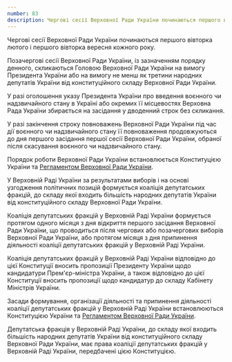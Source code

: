 ```yaml
---
number: 83
description: Чергові сесії Верховної Ради України починаються першого вівторка лютого і першого вівторка вересня кожного року...
---
```


Чергові сесії Верховної Ради України починаються першого вівторка лютого і першого вівторка вересня кожного року.

Позачергові сесії Верховної Ради України, із зазначенням порядку денного, скликаються Головою Верховної Ради України на
вимогу Президента України або на вимогу не менш як третини народних депутатів України від конституційного складу
Верховної Ради України.

У разі оголошення указу Президента України про введення воєнного чи надзвичайного стану в Україні або окремих її
місцевостях Верховна Рада України збирається на засідання у дводенний строк без скликання.

У разі закінчення строку повноважень Верховної Ради України під час дії воєнного чи надзвичайного стану її повноваження
продовжуються до дня першого засідання першої сесії Верховної Ради України, обраної після скасування воєнного чи
надзвичайного стану.

Порядок роботи Верховної Ради України встановлюється Конституцією України
та [Регламентом Верховної Ради України](https://zakon.rada.gov.ua/laws/show/1861-17).

У Верховній Раді України за результатами виборів і на основі узгодження політичних позицій формується коаліція
депутатських фракцій, до складу якої входить більшість народних депутатів України від конституційного складу Верховної
Ради України.

Коаліція депутатських фракцій у Верховній Раді України формується протягом одного місяця з дня відкриття першого
засідання Верховної Ради України, що проводиться після чергових або позачергових виборів Верховної Ради України, або
протягом місяця з дня припинення діяльності коаліції депутатських фракцій у Верховній Раді України.

Коаліція депутатських фракцій у Верховній Раді України відповідно до цієї Конституції вносить пропозиції Президенту
України щодо кандидатури Прем'єр-міністра України, а також відповідно до цієї Конституції вносить пропозиції щодо
кандидатур до складу Кабінету Міністрів України.

Засади формування, організації діяльності та припинення діяльності коаліції депутатських фракцій у Верховній Раді
України встановлюються Конституцією України
та [Регламентом Верховної Ради України](https://zakon.rada.gov.ua/laws/show/1861-17).

Депутатська фракція у Верховній Раді України, до складу якої входить більшість народних депутатів України від
конституційного складу Верховної Ради України, має права коаліції депутатських фракцій у Верховній Раді України,
передбачені цією Конституцією.
